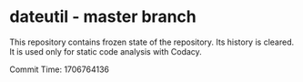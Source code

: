 # dateutil - master branch

This repository contains frozen state of the repository.
Its history is cleared. It is used only for static code
analysis with Codacy.

Commit Time: 1706764136